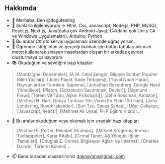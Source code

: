 ## <h2 id="tr">Hakkımda</h2>
- 👋 Merhaba, Ben @dogutesting
- 👀 Şunlarla ilgileniyorum -> Html, Css, Javascript, Node.js, PHP, MySQL, React.js, Next.js, Java(daha çok Android Java), C#(daha çok Unity C# ve Windows Uygulamaları), Arduino, Python
- 🌱 Bu aralar C# oto servis uygulaması üzerinde uğraşıyorum.
- 🐺 Öğrenme isteği olan ve gerçeği bulmak için bütün tabuları bilimsel metot kullanarak sınayan insanlardan oluşan bir arkadaş çevresi oluşturmaya çalışıyorum.
- 📚 Okuduğum ve sevdiğim bazı kitaplar:
> [Montaigne, Denemeler], [A.M. Celal Şengör, Bilgiyle Sohbet Popüler Bilim Yazıları], [Jules Payot, İrade Terbiyesi], [Yuval Noah Harari, Hayvanlardan Tanrılara: Sapiens], [Jonathan Rosenberg, Google Nasıl Yönetiliyor], [Platon, [Sokratesin Savunması, Devlet]], [Sigmund Freud, [Totem Ve Tabu, Aşkın Psikolojisi]], [John Rossman, Amazon], [Micheal H. Hart, Dünya Tarihine Yön Veren En Etkin 100 İsim], [Jona Lendering, Büyük İskender], [Sun Tzu, Savaş Sanatı], [Uğur Gelişken, [Javascript, React]], [Mehmet Ali Uysal, PHP Eğitim Kitabı]...
- 📖 Bu aralar okuduğum veya okumak için sıradaki bazı kitaplar:
> [Micheal E. Porter, Rekabet Stratejisi], [[Mikael Krogerus, Roman Tschappeler], Karar Kitabı], [Cemal Taner, Ağ Yöneticiliğinin Temelleri], [Douglas E. Comer, Bilgisayar Ağları Ve İnternet], [Charles Darwin, Türlerin Kökeni]...
- 📫 Bana buradan ulaşabilirsiniz dgknsynnn@gmail.com
